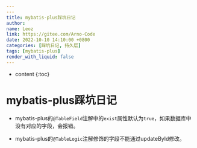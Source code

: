 ```yaml
---
---
title: mybatis-plus踩坑日记
author:
name: Leoz
link: https://gitee.com/Arno-Code
date: 2022-10-10 14:10:00 +0800
categories: [踩坑日记, 持久层]
tags: [mybatis-plus]
render_with_liquid: false
---
```

* content
  {:toc}


# mybatis-plus踩坑日记


* mybatis-plus的`@TableField`注解中的`exist`属性默认为`true`，如果数据库中没有对应的字段，会报错。

* mybatis-plus的`@TableLogic`注解修饰的字段不能通过updateById修改。
